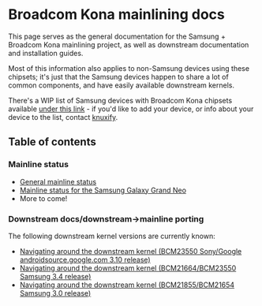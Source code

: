 # Broadcom Kona mainlining docs

This page serves as the general documentation for the Samsung + Broadcom Kona mainlining project, as well as downstream documentation and installation guides.

Most of this information also applies to non-Samsung devices using these chipsets; it's just that the Samsung devices happen to share a lot of common components, and have easily available downstream kernels.

There's a WIP list of Samsung devices with Broadcom Kona chipsets available [under this link](https://docs.google.com/spreadsheets/d/1NioX9a2vgbEcO_Zs9COUFO-n3a2Rqf1JWWU1cfsktLM/edit?usp=sharing) - if you'd like to add your device, or info about your device to the list, contact [knuxify](https://tilde.town/~knuxify).

## Table of contents

### Mainline status

- [General mainline status](mainline/status.md)
- [Mainline status for the Samsung Galaxy Grand Neo](mainline/status-baffinlite.md)
- More to come!

### Downstream docs/downstream->mainline porting

The following downstream kernel versions are currently known:

- [Navigating around the downstream kernel (BCM23550 Sony/Google androidsource.google.com 3.10 release)](downstream/layout-3.10.md)
- [Navigating around the downstream kernel (BCM21664/BCM23550 Samsung 3.4 release)](downstream/layout-3.4.md)
- [Navigating around the downstream kernel (BCM21855/BCM21654 Samsung 3.0 release)](downstream/layout-3.0.md)

